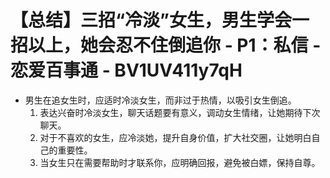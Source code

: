 # 【总结】三招“冷淡”女生，男生学会一招以上，她会忍不住倒追你 - P1：私信 - 恋爱百事通 - BV1UV411y7qH

-   男生在追女生时，应适时冷淡女生，而非过于热情，以吸引女生倒追。
    1.  表达兴奋时冷淡女生，聊天话题要有意义，调动女生情绪，让她期待下次聊天。
    2.  对于不喜欢的女生，应冷淡她，提升自身价值，扩大社交圈，让她明白自己的重要性。
    3.  当女生只在需要帮助时才联系你，应明确回报，避免被白嫖，保持自尊。